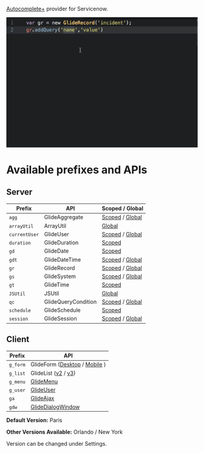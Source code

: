 [Autocomplete+](https://atom.io/packages/autocomplete-plus) provider for Servicenow.

![alt text](https://raw.githubusercontent.com/rubenferrero/autocomplete-servicenow/master/autocomplete-servicenow.gif "Servicenow Autocomplete Example")

# Available prefixes and APIs #

## Server ##
| Prefix | API | Scoped / Global |
| --- | --- | --- |
| `agg` | GlideAggregate | [Scoped](https://developer.servicenow.com/app.do#!/api_doc?v=paris&id=c_GlideAggregateScopedAPI) / [Global](https://developer.servicenow.com/app.do#!/api_doc?v=paris&id=c_GlideAggregateAPI) |
| `arrayUtil` | ArrayUtil | [Global](https://developer.servicenow.com/app.do#!/api_doc?v=paris&id=c_ArrayUtilAPI) |
| `currentUser` | GlideUser | [Scoped](https://developer.servicenow.com/app.do#!/api_doc?v=paris&id=c_GlideUserScopedAPI) / [Global](https://developer.servicenow.com/app.do#!/api_doc?v=paris&id=GUserAPI) |
| `duration` | GlideDuration | [Scoped](https://developer.servicenow.com/app.do#!/api_doc?v=paris&id=c_GlideDurationScopedAPI) |
| `gd` | GlideDate | [Scoped](https://developer.servicenow.com/app.do#!/api_doc?v=paris&id=c_GlideDateScopedAPI.dita) |
| `gdt` | GlideDateTime | [Scoped](https://developer.servicenow.com/app.do#!/api_doc?v=paris&id=c_APIRef) / [Global](https://developer.servicenow.com/app.do#!/api_doc?v=paris&id=c_GlideDateTimeAPI) |
| `gr` | GlideRecord | [Scoped](https://developer.servicenow.com/app.do#!/api_doc?v=paris&id=c_GlideRecordScopedAPI) / [Global](https://developer.servicenow.com/app.do#!/api_doc?v=paris&id=c_GlideRecordAPI) |
| `gs` | GlideSystem | [Scoped](https://developer.servicenow.com/app.do#!/api_doc?v=paris&id=c_GlideSystemScopedAPI) / [Global](https://developer.servicenow.com/app.do#!/api_doc?v=paris&id=c_GlideSystemAPI) |
| `gt` | GlideTime | [Scoped](https://developer.servicenow.com/app.do#!/api_doc?v=paris&id=c_GlideTimeScoped) |
| `JSUtil` | JSUtil | [Global](https://developer.servicenow.com/app.do#!/api_doc?v=paris&id=c_JSUtilAPI) |
| `qc` | GlideQueryCondition | [Scoped](https://developer.servicenow.com/app.do#!/api_doc?v=paris&id=c_GlideQueryConditionScopedAPI) / [Global](https://developer.servicenow.com/app.do#!/api_doc?v=paris&id=c_GlideQueryConditionAPI) |
| `schedule` | GlideSchedule | [Scoped](https://developer.servicenow.com/app.do#!/api_doc?v=paris&id=c_GlideScheduleScopedAPI) |
| `session` | GlideSession | [Scoped](https://developer.servicenow.com/app.do#!/api_doc?v=paris&id=c_GlideSessionScopedAPI) / [Global](https://developer.servicenow.com/app.do#!/api_doc?v=paris&id=c_GlideSessionAPI) |

## Client ##
| Prefix | API |
| --- | --- |
| `g_form` | GlideForm ([Desktop](https://developer.servicenow.com/app.do#!/api_doc?v=paris&id=c_GlideFormAPI) / [Mobile](https://developer.servicenow.com/app.do#!/api_doc?v=paris&id=c_MobileGlideForm_API) ) |
| `g_list` | GlideList ([v2](https://developer.servicenow.com/app.do#!/api_doc?v=paris&id=c_GlideList2API) / [v3](https://developer.servicenow.com/app.do#!/api_doc?v=paris&id=c_GlideListV3API)) |
| `g_menu` | [GlideMenu](https://developer.servicenow.com/app.do#!/api_doc?v=paris&id=c_GlideMenuAPI) |
| `g_user` | [GlideUser](https://developer.servicenow.com/app.do#!/api_doc?v=paris&id=c_GlideUserAPI) |
| `ga` | [GlideAjax](https://developer.servicenow.com/app.do#!/api_doc?v=paris&id=c_GlideAjaxV3API) |
| `gdw` | [GlideDialogWindow](https://developer.servicenow.com/app.do#!/api_doc?v=paris&id=c_GlideDialogWindowAPI) |


**Default Version:** Paris

**Other Versions Available:** Orlando / New York

Version can be changed under Settings.
